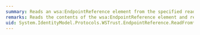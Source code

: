 ```yaml
---
summary: Reads an wsa:EndpointReference element from the specified reader.
remarks: Reads the contents of the wsa:EndpointReference element and returns an <xref:System.IdentityModel.Protocols.WSTrust.EndpointReference> object. The WS-Addressing namespace can be either the WS-Addressing standard schema (http://schemas.xmlsoap.org/ws/2004/08/addressing) or the WS-Addressing 1.0 standard schema (http://www.w3.org/2005/08/addressing). The wsa:Address element must be the first child element of the wsa:EndpointReference element. The <xref:System.IdentityModel.Protocols.WSTrust.EndpointReference.Uri%2A> property in the returned <xref:System.IdentityModel.Protocols.WSTrust.EndpointReference> is set to the URI specified by the wsa:Address element. All other child elements are added to the <xref:System.IdentityModel.Protocols.WSTrust.EndpointReference.Details%2A> collection.
uid: System.IdentityModel.Protocols.WSTrust.EndpointReference.ReadFrom*
---
```

